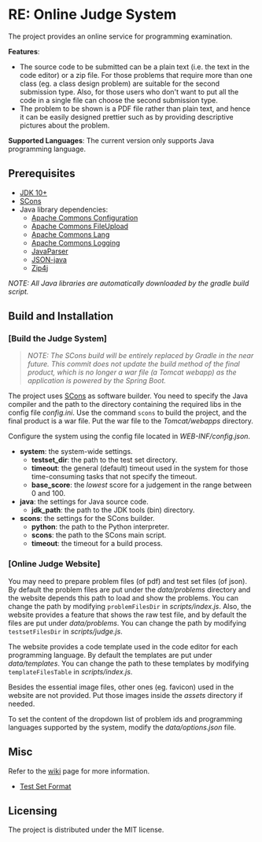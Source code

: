 # RE: Online Judge System  

The project provides an online service for programming examination.  

**Features**:

- The source code to be submitted can be a plain text (i.e. the text in the code editor) or a zip
  file. For those problems that require more than one class (eg. a class design problem) are
  suitable for the second submission type. Also, for those users who don't want to put all the code
  in a single file can choose the second submission type.
- The problem to be shown is a PDF file rather than plain text, and hence it can be easily designed
  prettier such as by providing descriptive pictures about the problem.

**Supported Languages**:
The current version only supports Java programming language.

## Prerequisites

- [JDK 10+](https://www.oracle.com/technetwork/java/javase/downloads/index.html)
- [SCons](https://scons.org/)
- Java library dependencies:
  - [Apache Commons Configuration](http://commons.apache.org/proper/commons-configuration/)
  - [Apache Commons FileUpload](http://commons.apache.org/proper/commons-fileupload/)
  - [Apache Commons Lang](http://commons.apache.org/proper/commons-lang/)
  - [Apache Commons Logging](http://commons.apache.org/proper/commons-logging/)
  - [JavaParser](https://javaparser.org/)
  - [JSON-java](https://github.com/douglascrockford/JSON-java)
  - [Zip4j](http://www.lingala.net/zip4j/)
  
*NOTE: All Java libraries are automatically downloaded by the gradle build script.*

## Build and Installation

### [Build the Judge System]

>*NOTE: The SCons build will be entirely replaced by Gradle in the near future. This commit does not
>update the build method of the final product, which is no longer a war file (a Tomcat webapp) as
>the application is powered by the Spring Boot.*

The project uses [SCons](https://scons.org/) as software builder. You need to specify the Java
compiler and the path to the directory containing the required libs in the config file *config.ini*.
Use the command `scons` to build the project, and the final product is a war file. Put the war file
to the *Tomcat/webapps* directory.

Configure the system using the config file located in *WEB-INF/config.json*.

- **system**: the system-wide settings.
  - **testset_dir**: the path to the test set directory.
  - **timeout**: the general (default) timeout used in the system for those time-consuming tasks that
    not specify the timeout.
  - **base_score**: the *lowest* score for a judgement in the range between 0 and 100.
- **java**: the settings for Java source code.
  - **jdk_path**: the path to the JDK tools (bin) directory.
- **scons**: the settings for the SCons builder.
  - **python**: the path to the Python interpreter.
  - **scons**: the path to the SCons main script.
  - **timeout**: the timeout for a build process.

### [Online Judge Website]

You may need to prepare problem files (of pdf) and test set files (of json). By default the problem
files are put under the *data/problems* directory and the website depends this path to load and show
the problems. You can change the path by modifying `problemFilesDir` in *scripts/index.js*. Also, the
website provides a feature that shows the raw test file, and by default the files are put under
*data/problems*. You can change the path by modifying `testsetFilesDir` in *scripts/judge.js*.

The website provides a code template used in the code editor for each programming language. By
default the templates are put under *data/templates*. You can change the path to these templates by
modifying `templateFilesTable` in *scripts/index.js*.

Besides the essential image files, other ones (eg. favicon) used in the website are not provided.
Put those images inside the *assets* directory if needed.

To set the content of the dropdown list of problem ids and programming languages supported by the
system, modify the *data/options.json* file.

## Misc

Refer to the [wiki](https://github.com/smilecatx3/RE-Online-Judge-System/wiki) page for more information.

- [Test Set Format](https://github.com/smilecatx3/RE-Online-Judge-System/wiki/Test-Set-Format)

## Licensing

The project is distributed under the MIT license.
